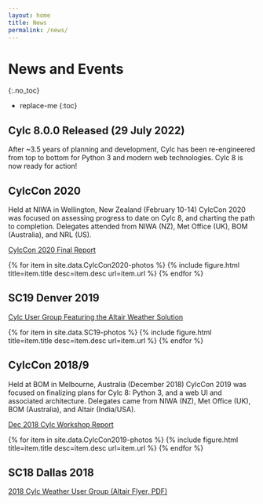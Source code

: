 ```yaml
---
layout: home
title: News
permalink: /news/
---
```

# News and Events
{:.no_toc}

* replace-me
{:toc}


## Cylc 8.0.0 Released (29 July 2022)

After ~3.5 years of planning and development, Cylc has been re-engineered from
top to bottom for Python 3 and modern web technologies. Cylc 8 is now ready for
action!

## CylcCon 2020

Held at NIWA in Wellington, New Zealand (February 10-14) CylcCon 2020 was
focused on assessing progress to date on Cylc 8, and charting the path to
completion. Delegates attended from NIWA (NZ), Met Office (UK), BOM
(Australia), and NRL (US).

[CylcCon 2020 Final Report](https://cylc.github.io/cylc-admin/feb2020-workshop-report)

{% for item in site.data.CylcCon2020-photos %}
{% include figure.html title=item.title desc=item.desc url=item.url %}
{% endfor %}

## SC19 Denver 2019

[Cylc User Group Featuring the Altair Weather Solution](https://web.altair.com/cylc-user-group)

{% for item in site.data.SC19-photos %}
{% include figure.html title=item.title desc=item.desc url=item.url %}
{% endfor %}

## CylcCon 2018/9

Held at BOM in Melbourne, Australia (December 2018) CylcCon 2019 was focused on
finalizing plans for Cylc 8: Python 3, and a web UI and associated
architecture. Delegates came from NIWA (NZ), Met Office (UK), BOM (Australia),
and Altair (India/USA).

[Dec 2018 Cylc Workshop Report](https://cylc.github.io/cylc-admin/dec-workshop-report)

{% for item in site.data.CylcCon2019-photos %}
{% include figure.html title=item.title desc=item.desc url=item.url %}
{% endfor %}

## SC18 Dallas 2018

[2018 Cylc Weather User Group (Altair Flyer, PDF)]({{site.url}}/assets/PBSWorks_0034_EventFlyer_CycleUserGroup_SC2018.pdf)
